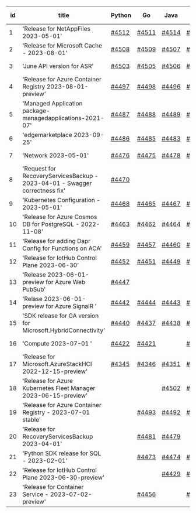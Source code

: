 | id | title | Python | Go | Java | Js | created date | target date | status |
| ------ | ------ | ------ | ------ | ------ | ------ | ------ | ------ | :-----: |
| 1 | 'Release for NetAppFiles 2023-05-01'  | [#4512](https://github.com/Azure/sdk-release-request/issues/4512)  | [#4511](https://github.com/Azure/sdk-release-request/issues/4511)  | [#4514](https://github.com/Azure/sdk-release-request/issues/4514)  | [#4513](https://github.com/Azure/sdk-release-request/issues/4513)  | 09-08 | 10-27 |  |
| 2 | 'Release for Microsoft Cache - 2023-08-01'  | [#4508](https://github.com/Azure/sdk-release-request/issues/4508)  | [#4509](https://github.com/Azure/sdk-release-request/issues/4509)  | [#4507](https://github.com/Azure/sdk-release-request/issues/4507)  | [#4510](https://github.com/Azure/sdk-release-request/issues/4510)  | 09-07 | 09-22 | Hold on by JS/ |
| 3 | 'June API version for ASR'  | [#4503](https://github.com/Azure/sdk-release-request/issues/4503)  | [#4505](https://github.com/Azure/sdk-release-request/issues/4505)  | [#4506](https://github.com/Azure/sdk-release-request/issues/4506)  | [#4504](https://github.com/Azure/sdk-release-request/issues/4504)  | 09-06 | 09-22 |  |
| 4 | 'Release for Azure Container Registry 2023-08-01-preview'  | [#4497](https://github.com/Azure/sdk-release-request/issues/4497)  | [#4498](https://github.com/Azure/sdk-release-request/issues/4498)  | [#4496](https://github.com/Azure/sdk-release-request/issues/4496)  | [#4495](https://github.com/Azure/sdk-release-request/issues/4495)  | 09-05 | 09-22 | Hold on by JS/ |
| 5 | 'Managed Application package-managedapplications-2021-07'  | [#4487](https://github.com/Azure/sdk-release-request/issues/4487)  | [#4488](https://github.com/Azure/sdk-release-request/issues/4488)  | [#4489](https://github.com/Azure/sdk-release-request/issues/4489)  | [#4490](https://github.com/Azure/sdk-release-request/issues/4490)  | 09-05 | 09-22 |  |
| 6 | 'edgemarketplace 2023-09-25'  | [#4486](https://github.com/Azure/sdk-release-request/issues/4486)  | [#4485](https://github.com/Azure/sdk-release-request/issues/4485)  | [#4483](https://github.com/Azure/sdk-release-request/issues/4483)  | [#4484](https://github.com/Azure/sdk-release-request/issues/4484)  | 08-31 | 09-22 | Hold on by JS/Java/ |
| 7 | 'Network 2023-05-01'  | [#4476](https://github.com/Azure/sdk-release-request/issues/4476)  | [#4475](https://github.com/Azure/sdk-release-request/issues/4475)  | [#4478](https://github.com/Azure/sdk-release-request/issues/4478)  | [#4477](https://github.com/Azure/sdk-release-request/issues/4477)  | 08-29 | 09-22 |  |
| 8 | 'Request for RecoveryServicesBackup - 2023-04-01 - Swagger correctness fix'  | [#4470](https://github.com/Azure/sdk-release-request/issues/4470)  |  |  |  | 08-29 | 09-22 |  |
| 9 | 'Kubernetes Configuration - 2023-05-01'  | [#4468](https://github.com/Azure/sdk-release-request/issues/4468)  | [#4465](https://github.com/Azure/sdk-release-request/issues/4465)  | [#4467](https://github.com/Azure/sdk-release-request/issues/4467)  | [#4466](https://github.com/Azure/sdk-release-request/issues/4466)  | 08-28 | 09-22 |  |
| 10 | 'Release for Azure Cosmos DB for PostgreSQL - 2022-11-08'  | [#4463](https://github.com/Azure/sdk-release-request/issues/4463)  | [#4462](https://github.com/Azure/sdk-release-request/issues/4462)  | [#4464](https://github.com/Azure/sdk-release-request/issues/4464)  | [#4461](https://github.com/Azure/sdk-release-request/issues/4461)  | 08-23 | 09-22 |  |
| 11 | 'Release for adding Dapr Config for Functions on ACA'  | [#4459](https://github.com/Azure/sdk-release-request/issues/4459)  | [#4457](https://github.com/Azure/sdk-release-request/issues/4457)  | [#4460](https://github.com/Azure/sdk-release-request/issues/4460)  | [#4458](https://github.com/Azure/sdk-release-request/issues/4458)  | 08-23 | 09-22 | Hold on by JS/Java/Go/ |
| 12 | 'Release for IotHub Control Plane 2023-06-30'  | [#4452](https://github.com/Azure/sdk-release-request/issues/4452)  | [#4451](https://github.com/Azure/sdk-release-request/issues/4451)  | [#4449](https://github.com/Azure/sdk-release-request/issues/4449)  | [#4450](https://github.com/Azure/sdk-release-request/issues/4450)  | 08-17 | 09-22 | Hold on by JS/ |
| 13 | 'Release 2023-06-01-preview for Azure Web PubSub'  | [#4447](https://github.com/Azure/sdk-release-request/issues/4447)  |  |  |  | 08-17 | 09-22 | Hold on by Python/ |
| 14 | 'Relase 2023-06-01-preview for Azure SignalR '  | [#4442](https://github.com/Azure/sdk-release-request/issues/4442)  | [#4444](https://github.com/Azure/sdk-release-request/issues/4444)  | [#4443](https://github.com/Azure/sdk-release-request/issues/4443)  | [#4441](https://github.com/Azure/sdk-release-request/issues/4441)  | 08-17 | 09-22 |  |
| 15 | 'SDK release for GA version for Microsoft.HybridConnectivity'  | [#4440](https://github.com/Azure/sdk-release-request/issues/4440)  | [#4437](https://github.com/Azure/sdk-release-request/issues/4437)  | [#4438](https://github.com/Azure/sdk-release-request/issues/4438)  | [#4439](https://github.com/Azure/sdk-release-request/issues/4439)  | 08-16 | 09-22 |  |
| 16 | 'Compute 2023-07-01 '  | [#4422](https://github.com/Azure/sdk-release-request/issues/4422)  | [#4421](https://github.com/Azure/sdk-release-request/issues/4421)  |  | [#4423](https://github.com/Azure/sdk-release-request/issues/4423)  | 08-12 | 09-22 |  |
| 17 | 'Release for Microsoft.AzureStackHCI 2022-12-15-preview'  | [#4345](https://github.com/Azure/sdk-release-request/issues/4345)  | [#4346](https://github.com/Azure/sdk-release-request/issues/4346)  | [#4351](https://github.com/Azure/sdk-release-request/issues/4351)  | [#4352](https://github.com/Azure/sdk-release-request/issues/4352)  | 07-19 | 09-22 | Hold on by JS/Java/Python/ |
| 18 | 'Release for Azure Kubernetes Fleet Manager 2023-06-15-preview'  |  |  | [#4502](https://github.com/Azure/sdk-release-request/issues/4502)  | [#4501](https://github.com/Azure/sdk-release-request/issues/4501)  | 09-06 | 09-22 |  |
| 19 | 'Release for Azure Container Registry - 2023-07-01 stable'  |  | [#4493](https://github.com/Azure/sdk-release-request/issues/4493)  | [#4492](https://github.com/Azure/sdk-release-request/issues/4492)  | [#4491](https://github.com/Azure/sdk-release-request/issues/4491)  | 09-05 | 09-22 |  |
| 20 | 'Release for RecoveryServicesBackup 2023-04-01'  |  | [#4481](https://github.com/Azure/sdk-release-request/issues/4481)  | [#4479](https://github.com/Azure/sdk-release-request/issues/4479)  |  | 08-30 | 09-22 |  |
| 21 | 'Python SDK release for SQL - 2023-02-01'  |  | [#4473](https://github.com/Azure/sdk-release-request/issues/4473)  | [#4474](https://github.com/Azure/sdk-release-request/issues/4474)  | [#4471](https://github.com/Azure/sdk-release-request/issues/4471)  | 08-29 | 09-22 |  |
| 22 | 'Release for IotHub Control Plane 2023-06-30-preview'  |  |  | [#4429](https://github.com/Azure/sdk-release-request/issues/4429)  | [#4430](https://github.com/Azure/sdk-release-request/issues/4430)  | 08-15 | 09-22 |  |
| 23 | 'Release for Container Service - 2023-07-02-preview'  |  | [#4456](https://github.com/Azure/sdk-release-request/issues/4456)  |  | [#4455](https://github.com/Azure/sdk-release-request/issues/4455)  | 08-23 | 09-22 |  |
